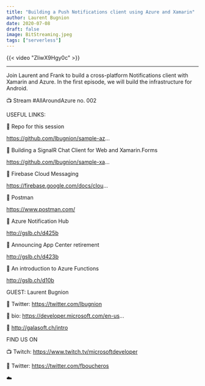 ```yaml
---
title: "Building a Push Notifications client using Azure and Xamarin"
author: Laurent Bugnion
date: 2020-07-08
draft: false
image: BitStreaming.jpeg
tags: ["serverless"]
---
```


{{< video "ZliwX9Hgy0c" >}}

---
Join Laurent and Frank to build a cross-platform Notifications client with Xamarin and Azure. In the first episode, we will build the infrastructure for Android. 

📺 Stream #AllAroundAzure no. 002 

USEFUL LINKS: 

🔗 Repo for this session 

https://github.com/lbugnion/sample-az...  

🔗 Building a SignalR Chat Client for Web and Xamarin.Forms 

https://github.com/lbugnion/sample-xa...  

🔗 Firebase Cloud Messaging 

https://firebase.google.com/docs/clou...  

🔗 Postman 

https://www.postman.com/  

🔗 Azure Notification Hub 

http://gslb.ch/d425b  

🔗 Announcing App Center retirement 

http://gslb.ch/d423b  

🔗 An introduction to Azure Functions 

http://gslb.ch/d10b 

GUEST: Laurent Bugnion

🔗 Twitter: https://twitter.com/lbugnion 

🔗 bio: https://developer.microsoft.com/en-us... 

🔗 http://galasoft.ch/intro 


FIND US ON 

📺 Twitch: https://www.twitch.tv/microsoftdeveloper 

🔗 Twitter: https://twitter.com/fboucheros 

☁️